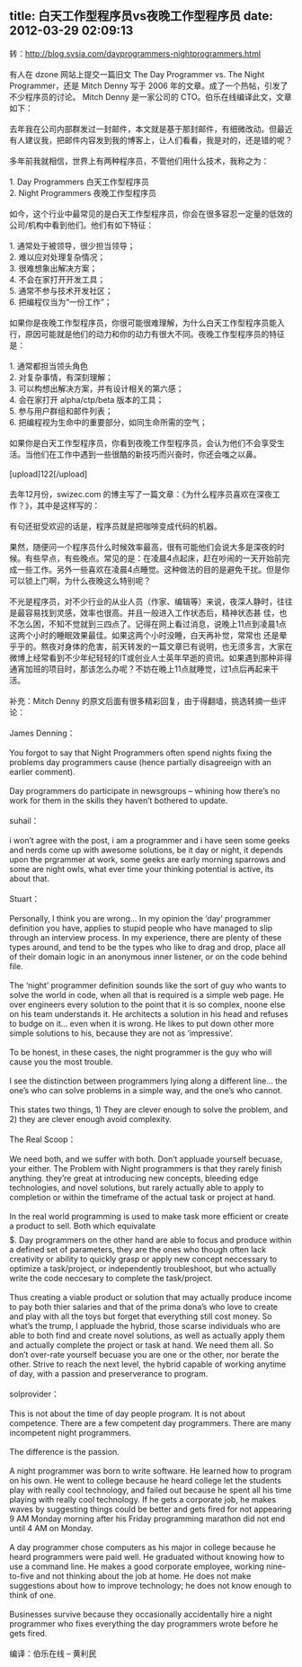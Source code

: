 title: 白天工作型程序员vs夜晚工作型程序员
date: 2012-03-29 02:09:13
---

转：http://blog.svsia.com/dayprogrammers-nightprogrammers.html<br/><br/>有人在 dzone 网站上提交一篇旧文 The Day Programmer vs. The Night Programmer，还是 Mitch Denny 写于 2006 年的文章。成了一个热帖，引发了不少程序员的讨论。 Mitch Denny 是一家公司的 CTO。伯乐在线编译此文，文章如下：<br/><br/>去年我在公司内部群发过一封邮件，本文就是基于那封邮件，有细微改动。但最近有人建议我，把邮件内容发到我的博客上，让人们看看，我是对的，还是错的呢？<br/><br/>多年前我就相信，世界上有两种程序员，不管他们用什么技术，我称之为：<br/><br/>1. Day Programmers 白天工作型程序员<br/>2. Night Programmers 夜晚工作型程序员<br/><br/>如今，这个行业中最常见的是白天工作型程序员，你会在很多容忍一定量的低效的公司/机构中看到他们。他们有如下特征：<br/><br/>1. 通常处于被领导，很少担当领导；<br/>2. 难以应对处理复杂情况；<br/>3. 很难想象出解决方案；<br/>4. 不会在家打开开发工具；<br/>5. 通常不参与技术开发社区；<br/>6. 把编程仅当为“一份工作”；<br/><br/>如果你是夜晚工作型程序员，你很可能很难理解，为什么白天工作型程序员能入行，原因可能就是他们的动力和你的动力有很大不同。夜晚工作型程序员的特征是：<br/><br/>1. 通常都担当领头角色<br/>2. 对复杂事情，有深刻理解；<br/>3. 可以构想出解决方案，并有设计相关的第六感；<br/>4. 会在家打开 alpha/ctp/beta 版本的工具；<br/>5. 参与用户群组和邮件列表；<br/>6. 把编程视为生命中的重要部分，如同生命所需的空气；<br/><br/>如果你是白天工作型程序员，你看到夜晚工作型程序员，会认为他们不会享受生活。当他们在工作中遇到一些很酷的新技巧而兴奋时，你还会嗤之以鼻。<br/><br/>[upload]122[/upload]<br/><br/>去年12月份，swizec.com 的博主写了一篇文章：《为什么程序员喜欢在深夜工作？》，其中是这样写的：<br/><br/>有句还挺受欢迎的话是，程序员就是把咖啡变成代码的机器。<br/><br/>果然，随便问一个程序员什么时候效率最高，很有可能他们会说大多是深夜的时候。有些早点，有些晚点。常见的是：在凌晨4点起床，赶在吵闹的一天开始前完成一些工作。另外一些喜欢在凌晨4点睡觉。这种做法的目的是避免干扰。但是你可以锁上门啊，为什么夜晚这么特别呢？<br/><br/>不光是程序员，对不少行业的从业人员（作家、编辑等）来说，夜深人静时，往往是最容易找到灵感，效率也很高。并且一般进入工作状态后，精神状态甚 佳，也不怎么困，不知不觉就到三四点了。记得在网上看过消息，说晚上11点到凌晨1点这两个小时的睡眠效果最佳。如果这两个小时没睡，白天再补觉，常常也 还是晕乎乎的。熬夜对身体的危害，前天转发的一篇文章已有说明，也无须多言，大家在微博上经常看到不少年纪轻轻的IT或创业人士英年早逝的资讯。如果遇到那种非得通宵加班的项目时，那该怎么办呢？不妨在晚上11点就睡觉，过1点后再起来干活。<br/><br/>补充：Mitch Denny 的原文后面有很多精彩回复，由于得翻墙，挑选转摘一些评论：<br/><br/>James Denning：<br/><br/>You forgot to say that Night Programmers often spend nights fixing the problems day programmers cause (hence partially disagreeign with an earlier comment).<br/><br/>Day programmers do participate in newsgroups – whining how there’s no work for them in the skills they haven’t bothered to update.<br/><br/>suhail：<br/><br/>i won’t agree with the post, i am a programmer and i have seen some geeks and nerds come up with awesome solutions, be it day or night, it depends upon the prgrammer at work, some geeks are early morning sparrows and some are night owls, what ever time your thinking potential is active, its about that.<br/><br/>Stuart：<br/><br/>Personally, I think you are wrong… In my opinion the ‘day’ programmer definition you have, applies to stupid people who have managed to slip through an interview process. In my experience, there are plenty of these types around, and tend to be the types who like to drag and drop, place all of their domain logic in an anonymous inner listener, or on the code behind file.<br/><br/>The ‘night’ programmer definition sounds like the sort of guy who wants to solve the world in code, when all that is required is a simple web page. He over engineers every solution to the point that it is so complex, noone else on his team understands it. He architects a solution in his head and refuses to budge on it… even when it is wrong. He likes to put down other more simple solutions to his, because they are not as ‘impressive’.<br/><br/>To be honest, in these cases, the night programmer is the guy who will cause you the most trouble.<br/><br/>I see the distinction between programmers lying along a different line… the one’s who can solve problems in a simple way, and the one’s who cannot.<br/><br/>This states two things, 1) They are clever enough to solve the problem, and 2) they are clever enough avoid complexity.<br/><br/>The Real Scoop：<br/><br/>We need both, and we suffer with both. Don’t appluade yourself becuase, your either. The Problem with Night programmers is that they rarely finish anything. they’re great at introducing new concepts, bleeding edge technologies, and novel solutions, but rarely actually able to apply to completion or within the timeframe of the actual task or project at hand.<br/><br/>In the real world programming is used to make task more efficient or create a product to sell. Both which equivalate $$$$$. Day programmers on the other hand are able to focus and produce within a defined set of parameters, they are the ones who though often lack creativity or ability to quickly grasp or apply new concept neccessary to optimize a task/project, or independently troubleshoot, but who actually write the code neccesary to complete the task/project.<br/><br/>Thus creating a viable product or solution that may actually produce income to pay both thier salaries and that of the prima dona’s who love to create and play with all the toys but forget that everything still cost money. So what’s the trump, I appluade the hybrid, those scarse individuals who are able to both find and create novel solutions, as well as actually apply them and actually complete the project or task at hand. We need them all. So don’t over-rate yourself becuase you are one or the other, nor berate the other. Strive to reach the next level, the hybrid capable of working anytime of day, with a passion and preserverance to program.<br/><br/>solprovider：<br/><br/>This is not about the time of day people program. It is not about competence. There are a few competent day programmers. There are many incompetent night programmers.<br/><br/>The difference is the passion.<br/><br/>A night programmer was born to write software. He learned how to program on his own. He went to college because he heard college let the students play with really cool technology, and failed out because he spent all his time playing with really cool technology. If he gets a corporate job, he makes waves by suggesting things could be better and gets fired for not appearing 9 AM Monday morning after his Friday programming marathon did not end until 4 AM on Monday.<br/><br/>A day programmer chose computers as his major in college because he heard programmers were paid well. He graduated without knowing how to use a command line. He makes a good corporate employee, working nine-to-five and not thinking about the job at home. He does not make suggestions about how to improve technology; he does not know enough to think of one.<br/><br/>Businesses survive because they occasionally accidentally hire a night programmer who fixes everything the day programmers wrote before he gets fired.<br/><br/>编译：伯乐在线 – 黄利民